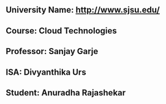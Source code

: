 ## University Name: http://www.sjsu.edu/

## Course: Cloud Technologies

## Professor: Sanjay Garje

## ISA: Divyanthika Urs

## Student: Anuradha Rajashekar


